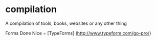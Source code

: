 compilation
===========

A compilation of tools, books, websites or any other thing

Forms Done Nice = [TypeForms] (http://www.typeform.com/go-pro/)
